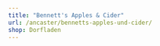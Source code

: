 ```yaml
---
title: "Bennett's Apples & Cider"
url: /ancaster/bennetts-apples-und-cider/
shop: Dorfladen
---
```

